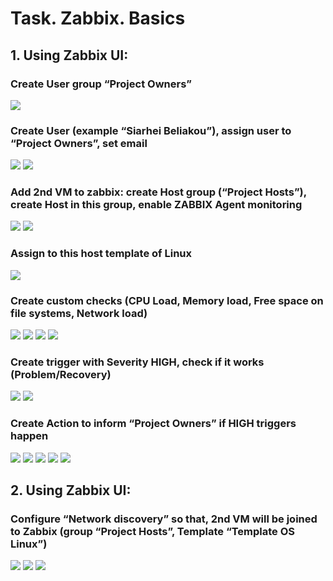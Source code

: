 # Task. Zabbix. Basics
## 1. Using Zabbix UI:
### Create User group “Project Owners” 
<img src="/day1/task1/1.jpg">

### Create User (example “Siarhei Beliakou”), assign user to “Project Owners”, set email
<img src="/day1/task1/2.jpg">
<img src="/day1/task1/3.jpg">

### Add 2nd VM to zabbix: create Host group (“Project Hosts”), create Host in this group, enable ZABBIX Agent monitoring
<img src="/day1/task1/4.jpg">
<img src="/day1/task1/5.jpg">

### Assign to this host template of Linux
<img src="/day1/task1/6.jpg">

### Create custom checks (CPU Load, Memory load, Free space on file systems, Network load)
<img src="/day1/task1/7.jpg">
<img src="/day1/task1/8.jpg">
<img src="/day1/task1/9.jpg">
<img src="/day1/task1/10.jpg">

### Create trigger with Severity HIGH, check if it works (Problem/Recovery)
<img src="/day1/task1/11.jpg">
<img src="/day1/task1/12.jpg">

### Create Action to inform “Project Owners” if HIGH triggers happen
<img src="/day1/task1/13.jpg">
<img src="/day1/task1/14.jpg">
<img src="/day1/task1/15.jpg">
<img src="/day1/task1/16.jpg">
<img src="/day1/task1/17.jpg">

## 2. Using Zabbix UI:
### Configure “Network discovery” so that, 2nd VM will be joined to Zabbix (group “Project Hosts”, Template “Template OS Linux”)
<img src="/day1/task1/18.jpg">
<img src="/day1/task1/19.jpg">
<img src="/day1/task1/20.jpg">



